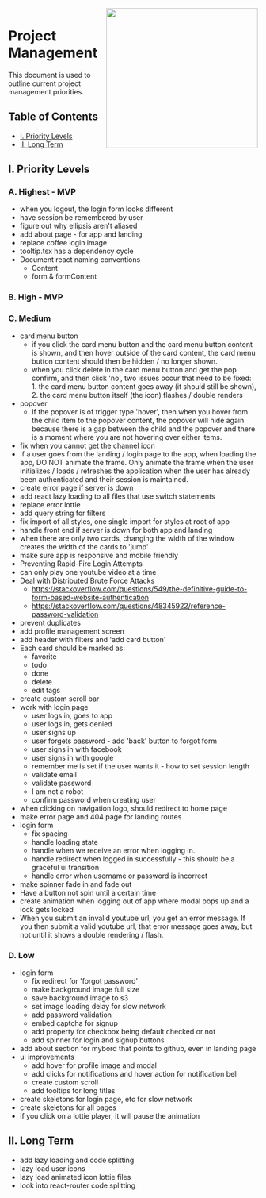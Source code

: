<img align="right" width="306" height="282" src="https://github.com/jimmy-e/mybord/blob/master/etc/assets/projectManagement.jpg">

# Project Management

This document is used to outline current project management priorities.

## Table of Contents

* [I. Priority Levels](#i-priority-levels)   
* [II. Long Term](#ii-long-term)   

## I. Priority Levels

### A. Highest - MVP

  * when you logout, the login form looks different
  * have session be remembered by user
  * figure out why ellipsis aren't aliased
  * add about page - for app and landing
  * replace coffee login image
  * tooltip.tsx has a dependency cycle
  * Document react naming conventions
    - Content
    - form & formContent

### B. High - MVP

### C. Medium

  * card menu button
    * if you click the card menu button and the card menu button content is shown, and then hover
    outside of the card content, the card menu button content should then be hidden / no longer
    shown.
    * when you click delete in the card menu button and get the pop confirm, and then click 'no',
    two issues occur that need to be fixed: 1. the card menu button content goes away (it should
    still be shown), 2. the card menu button itself (the icon) flashes / double renders
  * popover
    * If the popover is of trigger type 'hover', then when you hover from the child item to the
     popover content, the popover will hide again because there is a gap between the child and
     the popover and there is a moment where you are not hovering over either items.
  * fix when you cannot get the channel icon
  * If a user goes from the landing / login page to the app, when loading the app, DO NOT animate
   the frame. Only animate the frame when the user initializes / loads / refreshes the
   application when the user has already been authenticated and their session is maintained.
  * create error page if server is down  
  * add react lazy loading to all files that use switch statements
  * replace error lottie
  * add query string for filters
  * fix import of all styles, one single import for styles at root of app
  * handle front end if server is down for both app and landing
  * when there are only two cards, changing the width of the window creates the width of the
   cards to 'jump'
  * make sure app is responsive and mobile friendly
  * Preventing Rapid-Fire Login Attempts 
  * can only play one youtube video at a time
  * Deal with Distributed Brute Force Attacks
    * https://stackoverflow.com/questions/549/the-definitive-guide-to-form-based-website-authentication
    * https://stackoverflow.com/questions/48345922/reference-password-validation
  * prevent duplicates
  * add profile management screen
  * add header with filters and 'add card button'
  * Each card should be marked as:
    * favorite
    * todo
    * done
    * delete
    * edit tags
  * create custom scroll bar  
  * work with login page
    * user logs in, goes to app
    * user logs in, gets denied
    * user signs up
    * user forgets password - add 'back' button to forgot form
    * user signs in with facebook
    * user signs in with google
    * remember me is set if the user wants it - how to set session length
    * validate email
    * validate password
    * I am not a robot
    * confirm password when creating user
  * when clicking on navigation logo, should redirect to home page
  * make error page and 404 page for landing routes
  * login form
    * fix spacing
    * handle loading state
    * handle when we receive an error when logging in.
    * handle redirect when logged in successfully - this should be a graceful ui transition
    * handle error when username or password is incorrect
  * make spinner fade in and fade out
  * Have a button not spin until a certain time
  * create animation when logging out of app where modal pops up and a lock gets locked
  * When you submit an invalid youtube url, you get an error message. If you then submit a valid
   youtube url, that error message goes away, but not until it shows a double rendering / flash.

### D. Low

  * login form
    * fix redirect for 'forgot password'
    * make background image full size
    * save background image to s3
    * set image loading delay for slow network
    * add password validation
    * embed captcha for signup
    * add property for checkbox being default checked or not
    * add spinner for login and signup buttons
  * add about section for mybord that points to github, even in landing page
  * ui improvements
    * add hover for profile image and modal
    * add clicks for notifications and hover action for notification bell
    * create custom scroll
    * add tooltips for long titles
  * create skeletons for login page, etc for slow network
  * create skeletons for all pages
  * if you click on a lottie player, it will pause the animation
  
## II. Long Term  

* add lazy loading and code splitting
* lazy load user icons
* lazy load animated icon lottie files
* look into react-router code splitting
